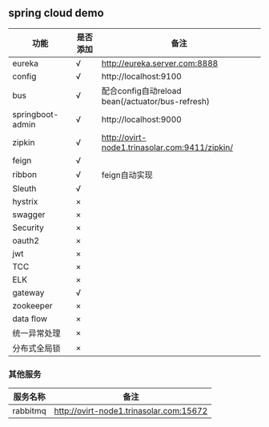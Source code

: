 ## spring cloud demo

功能|是否添加|备注
-|-|-
eureka|√|http://eureka.server.com:8888
config|√|http://localhost:9100
bus|√|配合config自动reload bean(/actuator/bus-refresh)
springboot-admin|√|http://localhost:9000
zipkin|√|http://ovirt-node1.trinasolar.com:9411/zipkin/
feign|√|
ribbon|√|feign自动实现
Sleuth|√|
hystrix|×|
swagger|×|
Security|×|
oauth2|×|
jwt|×|
TCC|×|
ELK|×|
gateway|√|
zookeeper|×|
data flow|×|
统一异常处理|×|
分布式全局锁|×|


### 其他服务
服务名称|备注
-|-
rabbitmq|http://ovirt-node1.trinasolar.com:15672

